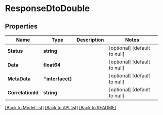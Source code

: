 # ResponseDtoDouble

## Properties
Name | Type | Description | Notes
------------ | ------------- | ------------- | -------------
**Status** | **string** |  | [optional] [default to null]
**Data** | **float64** |  | [optional] [default to null]
**MetaData** | [***interface{}**](interface{}.md) |  | [optional] [default to null]
**CorrelationId** | **string** |  | [optional] [default to null]

[[Back to Model list]](../README.md#documentation-for-models) [[Back to API list]](../README.md#documentation-for-api-endpoints) [[Back to README]](../README.md)


